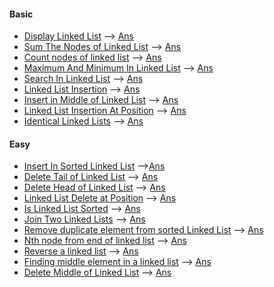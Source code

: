 #### Basic
* [Display Linked List](https://practice.geeksforgeeks.org/problems/display-linked-list/0/?track=DSA-Foundation-Linked-List&batchId=238) --> [Ans](/linked_list/display.cpp)
* [Sum The Nodes of Linked List](https://practice.geeksforgeeks.org/problems/sum-the-nodes-of-linked-list/0/?track=DSA-Foundation-Linked-List&batchId=238) --> [Ans](/linked_list/sum.cpp)
* [Count nodes of linked list](https://practice.geeksforgeeks.org/problems/count-nodes-of-linked-list/0/?track=DSA-Foundation-Linked-List&batchId=238) --> [Ans](/linked_list/count.cpp)
* [Maximum And Minimum In Linked List](https://practice.geeksforgeeks.org/problems/maximum-and-minimum-in-linked-list/0/?track=DSA-Foundation-Linked-List&batchId=238) --> [Ans](/linked_list/max_min.cpp)
* [Search In Linked List](https://practice.geeksforgeeks.org/problems/search-in-linked-list/0/?track=DSA-Foundation-Linked-List&batchId=238) --> [Ans](/linked_list/search.cpp)
* [Linked List Insertion](https://practice.geeksforgeeks.org/problems/linked-list-insertion-1587115620/0/?track=DSA-Foundation-Linked-List&batchId=238) --> [Ans](/linked_list/insertion.cpp)
* [Insert in Middle of Linked List](https://practice.geeksforgeeks.org/problems/insert-in-middle-of-linked-list/0/?track=DSA-Foundation-Linked-List&batchId=238#) --> [Ans](/linked_list/insert_in_mid.cpp)
* [Linked List Insertion At Position](https://practice.geeksforgeeks.org/problems/linked-list-insertion-at-position/0/?track=DSA-Foundation-Linked-List&batchId=238#) --> [Ans](/linked_list/insert_at_pos.cpp)
* [Identical Linked Lists](https://practice.geeksforgeeks.org/problems/identical-linked-lists/0/?track=DSA-Foundation-Linked-List&batchId=238) --> [Ans](/linked_list/identical.cpp)

#### Easy
* [Insert In Sorted Linked List](https://practice.geeksforgeeks.org/problems/insert-in-sorted-linked-list/0/?track=DSA-Foundation-Linked-List&batchId=238) -->[Ans](/linked_list/insert_in_sorted.cpp)
* [Delete Tail of Linked List](https://practice.geeksforgeeks.org/problems/delete-tail-of-linked-list/0/?track=DSA-Foundation-Linked-List&batchId=238) --> [Ans](/linked_list/delete_tail.cpp)
* [Delete Head of Linked List](https://practice.geeksforgeeks.org/problems/delete-head-of-linked-list/0/?track=DSA-Foundation-Linked-List&batchId=238#) --> [Ans](/linked_list/del_head.cpp)
* [Linked List Delete at Position](https://practice.geeksforgeeks.org/problems/linked-list-delete-at-position/0/?track=DSA-Foundation-Linked-List&batchId=238) --> [Ans](/linked_list/delete_at_pos.cpp)
* [Is Linked List Sorted](https://practice.geeksforgeeks.org/problems/is-linked-list-sorted/0/?track=DSA-Foundation-Linked-List&batchId=238) --> [Ans](/linked_list/is_sorted.cpp)
* [ Join Two Linked Lists](https://practice.geeksforgeeks.org/problems/join-two-linked-lists/0/?track=DSA-Foundation-Linked-List&batchId=238#) --> [Ans](/linked_list/join.cpp)
* [Remove duplicate element from sorted Linked List](https://practice.geeksforgeeks.org/problems/remove-duplicate-element-from-sorted-linked-list/0/?track=DSA-Foundation-Linked-List&batchId=238) --> [Ans](/linked_list/rem_dup.cpp)
* [Nth node from end of linked list](https://practice.geeksforgeeks.org/problems/nth-node-from-end-of-linked-list/0/?track=DSA-Foundation-Linked-List&batchId=238) --> [Ans](/linked_list/n_node.cpp)
* [Reverse a linked list](https://practice.geeksforgeeks.org/problems/reverse-a-linked-list/0/?track=DSA-Foundation-Linked-List&batchId=238#) --> [Ans](/linked_list/rev_ll.cpp)
* [Finding middle element in a linked list](https://practice.geeksforgeeks.org/problems/finding-middle-element-in-a-linked-list/0/?track=amazon-linkedlists&batchId=192) --> [Ans](/linked_list/find_mid.cpp)
* [Delete Middle of Linked List](https://practice.geeksforgeeks.org/problems/delete-middle-of-linked-list/0/?track=amazon-linkedlists&batchId=192) --> [Ans](/linked_list/del_mid.cpp)
